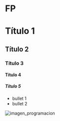 # FP
# Título 1
## Título 2
### Título 3
#### Título 4
##### Título 5

* bullet 1
* bullet 2

  
![imagen_programacion](https://blogger.googleusercontent.com/img/b/R29vZ2xl/AVvXsEgX4hc6T-NrWTaykMbShkEXQi2K-sMm43coXWu-KSSTv_Mh0AKDFthFkdTCDpJhyphenhyphenlwhedFVBdaIaIVhIkrPPs95E_yGxoNLW3U8flE6_x63Jc6e1xvLfvnKvZVH53xB1g-eP2HSnYCOO-o/s1600/cuales-lenguajes-programacion-demandados-empresas.jpg)

